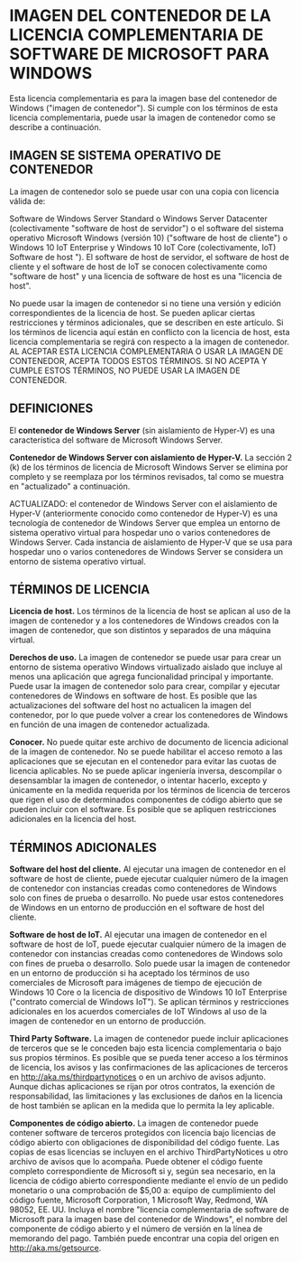 # <a name="microsoft-software-supplemental-license-for-windows-container-base-image"></a>IMAGEN DEL CONTENEDOR DE LA LICENCIA COMPLEMENTARIA DE SOFTWARE DE MICROSOFT PARA WINDOWS

Esta licencia complementaria es para la imagen base del contenedor de Windows ("imagen de contenedor"). Si cumple con los términos de esta licencia complementaria, puede usar la imagen de contenedor como se describe a continuación.

## <a name="container-os-image"></a>IMAGEN SE SISTEMA OPERATIVO DE CONTENEDOR
La imagen de contenedor solo se puede usar con una copia con licencia válida de:

Software de Windows Server Standard o Windows Server Datacenter (colectivamente "software de host de servidor") o el software del sistema operativo Microsoft Windows (versión 10) ("software de host de cliente") o Windows 10 IoT Enterprise y Windows 10 IoT Core (colectivamente, IoT) Software de host ").
El software de host de servidor, el software de host de cliente y el software de host de IoT se conocen colectivamente como "software de host" y una licencia de software de host es una "licencia de host".

No puede usar la imagen de contenedor si no tiene una versión y edición correspondientes de la licencia de host. Se pueden aplicar ciertas restricciones y términos adicionales, que se describen en este artículo. Si los términos de licencia aquí están en conflicto con la licencia de host, esta licencia complementaria se regirá con respecto a la imagen de contenedor. AL ACEPTAR ESTA LICENCIA COMPLEMENTARIA O USAR LA IMAGEN DE CONTENEDOR, ACEPTA TODOS ESTOS TÉRMINOS. SI NO ACEPTA Y CUMPLE ESTOS TÉRMINOS, NO PUEDE USAR LA IMAGEN DE CONTENEDOR.

## <a name="definitions"></a>DEFINICIONES
El **contenedor de Windows Server** (sin aislamiento de Hyper-V) es una característica del software de Microsoft Windows Server.

**Contenedor de Windows Server con aislamiento de Hyper-V.** La sección 2 (k) de los términos de licencia de Microsoft Windows Server se elimina por completo y se reemplaza por los términos revisados, tal como se muestra en "actualizado" a continuación.

ACTUALIZADO: el contenedor de Windows Server con el aislamiento de Hyper-V (anteriormente conocido como contenedor de Hyper-V) es una tecnología de contenedor de Windows Server que emplea un entorno de sistema operativo virtual para hospedar uno o varios contenedores de Windows Server. Cada instancia de aislamiento de Hyper-V que se usa para hospedar uno o varios contenedores de Windows Server se considera un entorno de sistema operativo virtual.

## <a name="license-terms"></a>TÉRMINOS DE LICENCIA
**Licencia de host.** Los términos de la licencia de host se aplican al uso de la imagen de contenedor y a los contenedores de Windows creados con la imagen de contenedor, que son distintos y separados de una máquina virtual.

**Derechos de uso.** La imagen de contenedor se puede usar para crear un entorno de sistema operativo Windows virtualizado aislado que incluye al menos una aplicación que agrega funcionalidad principal y importante. Puede usar la imagen de contenedor solo para crear, compilar y ejecutar contenedores de Windows en software de host. Es posible que las actualizaciones del software del host no actualicen la imagen del contenedor, por lo que puede volver a crear los contenedores de Windows en función de una imagen de contenedor actualizada.

**Conocer.** No puede quitar este archivo de documento de licencia adicional de la imagen de contenedor. No se puede habilitar el acceso remoto a las aplicaciones que se ejecutan en el contenedor para evitar las cuotas de licencia aplicables. No se puede aplicar ingeniería inversa, descompilar o desensamblar la imagen de contenedor, o intentar hacerlo, excepto y únicamente en la medida requerida por los términos de licencia de terceros que rigen el uso de determinados componentes de código abierto que se pueden incluir con el software. Es posible que se apliquen restricciones adicionales en la licencia del host.

## <a name="additional-terms"></a>TÉRMINOS ADICIONALES
**Software del host del cliente.** Al ejecutar una imagen de contenedor en el software de host de cliente, puede ejecutar cualquier número de la imagen de contenedor con instancias creadas como contenedores de Windows solo con fines de prueba o desarrollo. No puede usar estos contenedores de Windows en un entorno de producción en el software de host del cliente.

**Software de host de IoT.** Al ejecutar una imagen de contenedor en el software de host de IoT, puede ejecutar cualquier número de la imagen de contenedor con instancias creadas como contenedores de Windows solo con fines de prueba o desarrollo. Solo puede usar la imagen de contenedor en un entorno de producción si ha aceptado los términos de uso comerciales de Microsoft para imágenes de tiempo de ejecución de Windows 10 Core o la licencia de dispositivo de Windows 10 IoT Enterprise ("contrato comercial de Windows IoT"). Se aplican términos y restricciones adicionales en los acuerdos comerciales de IoT Windows al uso de la imagen de contenedor en un entorno de producción.

**Third Party Software.** La imagen de contenedor puede incluir aplicaciones de terceros que se le conceden bajo esta licencia complementaria o bajo sus propios términos. Es posible que se pueda tener acceso a los términos de licencia, los avisos y las confirmaciones de las aplicaciones de terceros en http://aka.ms/thirdpartynotices o en un archivo de avisos adjunto. Aunque dichas aplicaciones se rijan por otros contratos, la exención de responsabilidad, las limitaciones y las exclusiones de daños en la licencia de host también se aplican en la medida que lo permita la ley aplicable.

**Componentes de código abierto.** La imagen de contenedor puede contener software de terceros protegidos con licencia bajo licencias de código abierto con obligaciones de disponibilidad del código fuente. Las copias de esas licencias se incluyen en el archivo ThirdPartyNotices u otro archivo de avisos que lo acompaña. Puede obtener el código fuente completo correspondiente de Microsoft si y, según sea necesario, en la licencia de código abierto correspondiente mediante el envío de un pedido monetario o una comprobación de $5,00 a: equipo de cumplimiento del código fuente, Microsoft Corporation, 1 Microsoft Way, Redmond, WA 98052, EE. UU. Incluya el nombre "licencia complementaria de software de Microsoft para la imagen base del contenedor de Windows", el nombre del componente de código abierto y el número de versión en la línea de memorando del pago. También puede encontrar una copia del origen en http://aka.ms/getsource.

